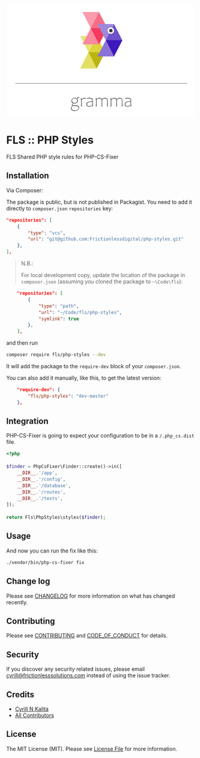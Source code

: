 <p align="center"><img src="./resources/docs/gramma.png"></p>

# FLS :: PHP Styles
FLS Shared PHP style rules for PHP-CS-Fixer

## Installation

Via Composer:

The package is public, but is not published in Packagist. You need to add it directly to `composer.json` `repositories` key:

```json
"repositories": [
    {
        "type": "vcs",
        "url": "git@github.com:Frictionlessdigital/php-styles.git"
    },
],
```

> N.B.:
>
> For local development copy, update the location of the package in `composer.json`
> (assuming you cloned the package to `~\Code\fls`):
```json
    "repositories": [
        {
            "type": "path",
            "url": "~/Code/fls/php-styles",
            "symlink": true
        },
    ],
```

and then run

```bash
composer require fls/php-styles --dev
```

It will add the package to the `require-dev` block of your `composer.json`.

You can also add it manually, like this, to get the latest version:

```json
    "require-dev": {
        "fls/php-styles": "dev-master"
    },
```

## Integration

PHP-CS-Fixer is going to expect your configuration to be in a `/.php_cs.dist` file.

```php
<?php

$finder = PhpCsFixer\Finder::create()->in([
    __DIR__.'/app',
    __DIR__.'/config',
    __DIR__.'/database',
    __DIR__.'/routes',
    __DIR__.'/tests',
]);

return Fls\PhpStyles\styles($finder);
```

## Usage

And now you can run the fix like this:
```bash
./vendor/bin/php-cs-fixer fix
```

## Change log

Please see [CHANGELOG](CHANGELOG.md) for more information on what has changed recently.

## Contributing

Please see [CONTRIBUTING](CONTRIBUTING.md) and [CODE_OF_CONDUCT](CODE_OF_CONDUCT.md) for details.

## Security

If you discover any security related issues, please email cyrill@frictionlesssolutions.com instead of using the issue tracker.

## Credits

- [Cyrill N Kalita][link-author]
- [All Contributors][link-contributors]

## License

The MIT License (MIT). Please see [License File](LICENSE.md) for more information.

[link-author]: https://github.com/nickfls
[link-contributors]: ../../contributors
